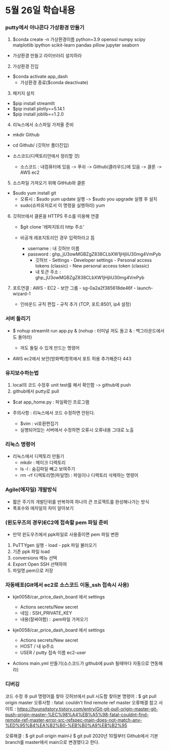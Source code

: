# 5월 26일 학습내용

### putty에서 아나콘다 가상환경 만들기

1. $conda create -n 가상환경이름 python=3.9 openssl numpy scipy matplotlib ipython scikit-learn pandas pillow jupyter seaborn
  - 가상환경 만들고 라이브러리 설치하라

2.  가상환경 진입
  - $conda activate app_dash
    - 가상환경 종료($conda deactivate)

3. 패키지 설치
  - $pip install streamlit
  - $pip install plotly==5.14.1
  - $pip install joblib==1.2.0

4. 리눅스에서 소스파일 가져올 준비
  - mkdir Github
  - cd Github/ (깃허브 폴더진입)

   - 소스코드(디렉토리안에서 정리할 것)
     - 소스코드 : 내컴퓨터에 있음 -> 푸쉬 -> Github(클라우드)에 있음 -> 클론 -> AWS ec2

5. 소스파일 가져오기 위해 GitHub와 클론
  - $sudo yum install git
    - 오류시 : $sudo yum update 실행 -> $sudo you upgrade 실행 후 설치
    - sudo(슈퍼유저로서 이 명령을 실행하라) yum
  
6. 깃허브에서 클론을 HTTPS 주소를 이용해 연결
   - $git clone '레파지토리 http 주소'
  
   - 비공개 레포지토리인 경우 입력하라고 뜸
      - username : 내 깃허브 이름
      - password : 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
        - 깃허브 - Settings - Developer settings - Personal access tokens (classic) - New personal access token (classic)
        - 내 토큰 주소 : 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
  
7. 포트연결 : AWS - EC2 - 보안 그룹 - sg-0a2a2f385618de46f - launch-wizard-1
   - 인바운드 규칙 편집 - 규칙 추가 (TCP, 포트:8501, ip4 설정)


### 서버 돌리기
- $ nohup streamlit run app.py & (nohup : 터미널 꺼도 돌고 & : 백그라운드에서도 돌아라)
    - 꺼도 돌릴 수 있게 만드는 명령어

- AWS ec2에서 보안(방화벽)항목에서 포트 허용 추가해준다 443


### 유지보수하는법
1. local의 코드 수정후 unit test를 해서 확인함 -> github에 push
2. github에서 putty로 pull
  - $cat app_home.py : 파일확인 프로그램

- 주의사항 : 리눅스에서 코드 수정하면 안된다.
  - $vim : vi호환편집기
  - 실행되어있는 서버에서 수정하면 오류시 오류내용 그대로 노출


### 리눅스 명령어
- 리눅스에서 디렉토리 만들기
  - mkdir : 메이크 디렉토리
  - ls -l : 숨김파일 빼고 보여주기
  - rm -rf 디렉토리명(파일명) : 파일이나 디렉토리 삭제하는 명령어


### Agile(애자일) 개발방식
- 짧은 주기의 개발단위를 반복하여 하나의 큰 프로젝트를 완성해나가는 방식
- 폭포수와 애자일의 차이 알아보기

### (윈도우즈의 경우)EC2에 접속할 pem 파일 준비
- 만약 윈도우즈에서 ppk파일로 사용중이면 pem 파일 변환
1. PuTTYgen 실행 - load - ppk 파일 불러오기
2. 기존 ppk 파일 load
3. conversions 메뉴 선택
4. Export Open SSH 선택하여
5. 파일명.pem으로 저장

### 자동배포(Git에서 ec2로 소스코드 이동_ssh 접속시 사용)
- kje0058/car_price_dash_board 에서 settings
  - Actions secrets/New secret
  - 네임 : SSH_PRIVATE_KEY
  - 내용(잘써야함) : .pem파일 가져오기

- kje0058/car_price_dash_board 에서 settings
  - Actions secrets/New secret
  - HOST / 내 ip주소
  - USER / putty 접속 이름 ec2-user

- Actions main.yml 만들기(소스코드가 github에 push 될때마다 자동으로 연동해라)


### 디버깅
코드 수정 후 pull 명령어를 찾아
깃허브에서 pull 시도함
찾아본 명령어 : $ git pull origin master
오류사항 : fatal: couldn't find remote ref master
오류해결 참고 사이트 : 
https://hyunsitstory.tistory.com/entry/Git-git-pull-origin-master-git-push-origin-master-%EC%98%A4%EB%A5%98-fatal-couldnt-find-remote-ref-master-error-src-refspec-main-does-not-match-any-%ED%95%B4%EA%B2%B0-%EB%B0%A9%EB%B2%95

오류해결 : $ git pull origin main나 $ git pull
2020년 10월부터 Github에서 기본 branch를 master에서 main으로 변경했다고 한다.

